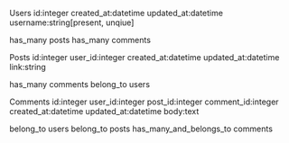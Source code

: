Users
  id:integer
  created_at:datetime
  updated_at:datetime
  username:string[present, unqiue]

  has_many posts
  has_many comments

Posts
  id:integer
  user_id:integer
  created_at:datetime
  updated_at:datetime
  link:string

  has_many comments
  belong_to users

Comments
  id:integer
  user_id:integer
  post_id:integer
  comment_id:integer
  created_at:datetime
  updated_at:datetime
  body:text

  belong_to users
  belong_to posts
  has_many_and_belongs_to comments
